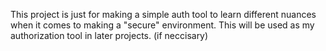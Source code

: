 This project is just for making a simple auth tool to learn different nuances when it comes to making a "secure" environment. This will be used as my authorization tool in later projects. (if neccisary)
